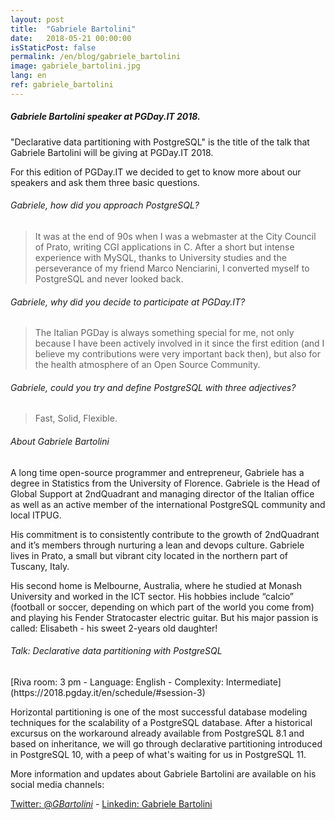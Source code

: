 ```yaml
---
layout: post
title:  "Gabriele Bartolini"
date:   2018-05-21 00:00:00
isStaticPost: false
permalink: /en/blog/gabriele_bartolini
image: gabriele_bartolini.jpg
lang: en
ref: gabriele_bartolini
---
```


<h5>Gabriele Bartolini speaker at PGDay.IT 2018.</h5>

"Declarative data partitioning with PostgreSQL" is the title of the
talk that Gabriele Bartolini will be giving at PGDay.IT 2018.

For this edition of PGDay.IT we decided to get to know more about our speakers and ask them three basic questions.

<h6>Gabriele, how did you approach PostgreSQL?</h6>

> It was at the end of 90s when I was a webmaster at the City Council of Prato,
> writing CGI applications in C. After a short but intense experience with
> MySQL, thanks to University studies and the perseverance of my friend Marco
> Nenciarini, I converted myself to PostgreSQL and never looked back.

<h6>Gabriele, why did you decide to participate at PGDay.IT?</h6>

> The Italian PGDay is always something special for me, not only because I have
> been actively involved in it since the first edition (and I believe my
> contributions were very important back then), but also for the
> health atmosphere of an Open Source Community.

<h6>Gabriele, could you try and define PostgreSQL with three adjectives?</h6>

> Fast, Solid, Flexible.

<h6>About Gabriele Bartolini</h6>

A long time open-source programmer and entrepreneur, Gabriele has a degree in Statistics from the University of Florence. Gabriele is the Head of Global Support at 2ndQuadrant and managing director of the Italian office as well as an active member of the international PostgreSQL community and local ITPUG.

His commitment is to consistently contribute to the growth of 2ndQuadrant and it’s members through nurturing a lean and devops culture. Gabriele lives in Prato, a small but vibrant city located in the northern part of Tuscany, Italy.

His second home is Melbourne, Australia, where he studied at Monash University and worked in the ICT sector. His hobbies include “calcio” (football or soccer, depending on which part of the world you come from) and playing his Fender Stratocaster electric guitar. But his major passion is called: Elisabeth - his sweet 2-years old daughter!

<h6>Talk: Declarative data partitioning with PostgreSQL</h6>
[Riva room: 3 pm - Language: English - Complexity: Intermediate](https://2018.pgday.it/en/schedule/#session-3)

Horizontal partitioning is one of the most successful database modeling techniques for the scalability of a PostgreSQL database. After a historical excursus on the workaround already available from PostgreSQL 8.1 and based on inheritance, we will go through declarative partitioning introduced in PostgreSQL 10, with a peep of what's waiting for us in PostgreSQL 11.

More information and updates about Gabriele Bartolini are available on his social media channels:

[Twitter: @_GBartolini_](https://twitter.com/_GBartolini_)  -  [Linkedin: Gabriele Bartolini](https://www.linkedin.com/in/gbartolini/)
